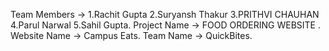 Team Members -> 1.Rachit Gupta
                2.Suryansh Thakur
                3.PRITHVI CHAUHAN
                4.Parul Narwal
                5.Sahil Gupta.
Project Name -> FOOD ORDERING WEBSITE .
Website Name -> Campus Eats.
Team Name -> QuickBites.
